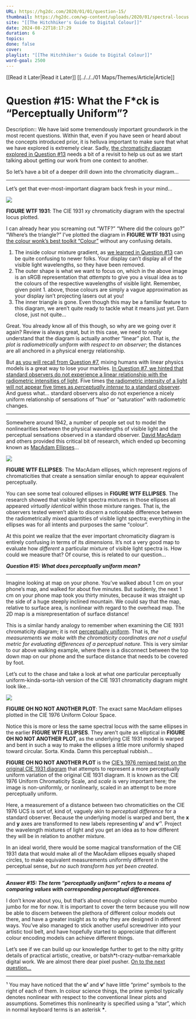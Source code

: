 ```yaml
---
URL: https://hg2dc.com/2020/01/01/question-15/
thumbnail: https://hg2dc.com/wp-content/uploads/2020/01/spectral-locus.png
site: "[[The Hitchhiker's Guide to Digital Colour]]"
date: 2024-08-22T18:17:29
duration: 6
topics: 
done: false
cover: 
playlist: "[[The Hitchhiker's Guide to Digital Colour]]"
word-goal: 2500
---
```

[[Read it Later|Read it Later]] [[../../../01 Maps/Themes/Article|Article]] 
# Question #15: What the F*ck is “Perceptually Uniform”?

Description:: We have laid some tremendously important groundwork in the most recent questions. Within that, even if you have seen or heard about the concepts introduced prior, it is helluva important to make sure that what we have explored is extremely clear. Sadly, [the chromaticity diagram explored in Question #13](https://hg2dc.com/question-13/) needs a bit of a revisit to help us out as we start talking about getting our work from one context to another.

So let’s have a bit of a deeper drill down into the chromaticity diagram…

---

Let’s get that ever-most-important diagram back fresh in your mind…

![](https://hg2dc.com/wp-content/uploads/2020/01/spectral-locus.png?w=640)

**FIGURE WTF 1931**: The CIE 1931 xy chromaticity diagram with the spectral locus plotted.

I can already hear you screaming out “WTF?” “Where did the colours go?” “Where’s the triangle?” I’ve plotted the diagram in **FIGURE WTF 1931** using [the colour wonk’s best toolkit “Colour”](https://colour-science.org/) without any confusing details.

1.  The inside colour mixture gradient, as [we learned in Question #13](https://hg2dc.com/question-13/) can be quite confusing to newer folks. Your display can’t display all of the visible light wavelengths, so they have been removed.
2.  The outer shape is what we want to focus on, which in the above image is an sRGB representation that *attempts* to give you a visual idea as to the colours of the respective wavelengths of visible light. Remember, given point 1. above, those colours are simply a vague approximation as your display isn’t projecting lasers out at you!
3.  The inner triangle is gone. Even though this may be a familiar feature to this diagram, we aren’t quite ready to tackle what it means just yet. Darn close, just not quite…

Great. You already know all of this though, so why are we going over it again? Review is always great, but in this case, we need to *really* understand that the diagram is actually another “linear” plot. That is, *the plot is radiometrically uniform with respect to an observer*; the distances are all anchored in a physical energy relationship.

But [as you will recall from Question #7](https://ht2dc.com/question-7/), mixing humans with linear physics models is a great way to lose your marbles. [In Question #7, we hinted that standard observers do not experience a linear relationship with the radiometric intensities of light](https://hg2dc.com/question-7/). Five times [the radiometric intensity of a light will not appear five times as *perceptually intense* to a standard observer](https://hg2dc.com/question-12/). And guess what… standard observers also do not experience a nicely uniform relationship of sensations of “hue” or “saturation” with radiometric changes.

---

Somewhere around 1942, a number of people set out to model the nonlinearities between the physical wavelengths of visible light and the perceptual sensations observed in a standard observer. [David MacAdam](https://en.wikipedia.org/wiki/David_MacAdam) and others provided this critical bit of research, which ended up becoming known as [MacAdam Ellipses](https://en.wikipedia.org/wiki/MacAdam_ellipse)…

![](https://hg2dc.com/wp-content/uploads/2020/01/macadams-ellipses.png?w=640)

**FIGURE WTF ELLIPSES**: The MacAdam ellipses, which represent regions of chromaticities that create a sensation similar enough to appear equivalent perceptually.

You can see some teal coloured ellipses in **FIGURE WTF ELLIPSES**. The research showed that visible light spectra mixtures in those ellipses all appeared *virtually identical* within those mixture ranges. That is, the observers tested weren’t able to discern a noticeable difference between the radiometrically mixed quantities of visible light spectra; everything in the ellipses was for all intents and purposes the same “colour”.

At this point we realize that the ever important chromaticity diagram is entirely confusing in terms of its *dimensions*. It’s not a very good map to evaluate how *different* a particular mixture of visible light spectra is. How could we measure that? Of course, this is related to our question…

***Question #15: What does perceptually uniform mean?***

---

Imagine looking at map on your phone. You’ve walked about 1 cm on your phone’s map, and walked for about five minutes. But suddenly, the next 1 cm on your phone map took you thirty minutes, because it was straight up the side of a huge steeply inclined mountain. We could say that the map, relative to surface area, is nonlinear with regard to the overhead map. The 2D map is a misrepresentation of surface distance!

This is a similar handy analogy to remember when examining the CIE 1931 chromaticity diagram; it is not [perceptually uniform](http://eilv.cie.co.at/term/1369). That is, *the measurements we make with the chromaticity coordinates are not a useful metric for evaluating differences of a perceptual nature*. This is very similar to our above walking example, where there is a disconnect between the top down map on our phone and the surface distance that needs to be covered by foot.

Let’s cut to the chase and take a look at what one particular perceptually uniform-kinda-sorta-ish version of the CIE 1931 chromaticity diagram might look like…

![](https://hg2dc.com/wp-content/uploads/2020/01/macadam-1976ucs.png?w=640)

**FIGURE OH NO NOT ANOTHER PLOT**: The exact same MacAdam ellipses plotted in the CIE 1976 Uniform Colour Space.

Notice this is more or less the same spectral locus with the same ellipses in the earlier **FIGURE WTF ELLIPSES**. They aren’t quite as elliptical in **FIGURE OH NO NOT ANOTHER PLOT**, as the underlying CIE 1931 model is warped and bent in such a way to make the ellipses a little more uniformly shaped toward circular. Sorta. Kinda. Damn this perceptual rubbish…

**FIGURE OH NO NOT ANOTHER PLOT** is the [CIE’s 1976 remixed twist on the original CIE 1931 diagram](http://cie.co.at/eilvterm/17-23-074) that attempts to represent a more perceptually uniform variation of the original CIE 1931 diagram. It is known as the CIE 1976 Uniform Chromaticity Scale, and *scale* is very important here; the image is non-uniformly, or nonlinearly, scaled in an attempt to be more perceptually uniform.

Here, a measurement of a distance between two chromaticities on the CIE 1976 UCS is sort of, kind of, vaguely akin to *perceptual difference* for a standard observer. Because the underlying model is warped and bent, the **x** and **y** axes are transformed to new labels representing **u’** and **v**‘¹. Project the wavelength mixtures of light and you get an idea as to how different they will be in relation to another mixture.

In an ideal world, there would be some magical transformation of the CIE 1931 data that would make all of the MacAdam ellipses equally shaped circles, to make equivalent measurements uniformly different in the perceptual sense, *but no such transform has yet been created*.

---

***Answer #15: The term “perceptually uniform” refers to a means of comparing values with corresponding perceptual differences***.

I don’t know about you, but that’s about enough colour science mumbo jumbo for me for now. It is important to cover the term because you will now be able to discern between the plethora of different colour models out there, and have a greater insight as to why they are designed in different ways. You’ve also managed to stick another useful screwdriver into your artistic tool belt, and have hopefully started to appreciate that different colour encoding models can achieve different things.

Let’s see if we can build up our knowledge further to get to the nitty gritty details of practical artistic, creative, or batsh\*t-crazy-nutbar-remarkable digital work. We are almost there dear pixel pusher. [On to the next question…](https://hg2dc.com/question-16/)

---

¹ You may have noticed that the **u’** and **v’** have little “prime” symbols to the right of each of them. In colour science things, the prime symbol typically denotes nonlinear with respect to the conventional linear plots and assumptions. Sometimes this nonlinearity is specified using a “star”, which in normal keyboard terms is an asterisk **\***.


